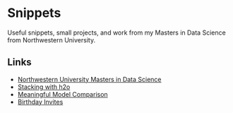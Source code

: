 # Snippets

Useful snippets, small projects, and work from my Masters in Data Science from Northwestern University.

## Links
- [Northwestern University Masters in Data Science](/Northwestern)
- [Stacking with h2o](/Stacking%20h2o/Stacking%20with%20h2o.ipynb)
- [Meaningful Model Comparison](/Lift%20Charts)
- [Birthday Invites](/Birthday%20Invites)